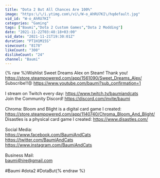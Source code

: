 ```yaml
---
title: "Dota 2 But All Chances Are 100%"
image: "https:\/\/i.ytimg.com\/vi\/W-o_AhRU7KI\/hqdefault.jpg"
vid_id: "W-o_AhRU7KI"
categories: "Gaming"
tags: ["Baumi","Dota 2 Custom Games","Dota 2 Modding"]
date: "2021-11-22T03:48:18+03:00"
vid_date: "2021-11-21T19:30:01Z"
duration: "PT1H1M15S"
viewcount: "8178"
likeCount: "300"
dislikeCount: "24"
channel: "Baumi"
---
```

{% raw %}Wishlist Sweet Dreams Alex on Steam! Thank you! <a rel="nofollow" target="blank" href="https://store.steampowered.com/app/1561090/Sweet_Dreams_Alex/">https://store.steampowered.com/app/1561090/Sweet_Dreams_Alex/</a><br />Subscribe!!😡 <a rel="nofollow" target="blank" href="https://www.youtube.com/baumi?sub_confirmation=1">https://www.youtube.com/baumi?sub_confirmation=1</a><br /><br />I stream on Twitch every day: <a rel="nofollow" target="blank" href="https://www.twitch.tv/baumiandcats">https://www.twitch.tv/baumiandcats</a><br />Join the Community Discord! <a rel="nofollow" target="blank" href="https://discord.com/invite/baumi">https://discord.com/invite/baumi</a><br /><br />Chroma: Bloom and Blight is a digital card game I created: <a rel="nofollow" target="blank" href="https://store.steampowered.com/app/1140740/Chroma_Bloom_And_Blight/">https://store.steampowered.com/app/1140740/Chroma_Bloom_And_Blight/</a><br />Disastles is a physical card game I created: <a rel="nofollow" target="blank" href="https://www.disastles.com/">https://www.disastles.com/</a><br /><br />Social Media:<br /><a rel="nofollow" target="blank" href="https://www.facebook.com/BaumiAndCats">https://www.facebook.com/BaumiAndCats</a><br /><a rel="nofollow" target="blank" href="https://twitter.com/BaumiAndCats">https://twitter.com/BaumiAndCats</a><br /><a rel="nofollow" target="blank" href="https://www.instagram.com/BaumiAndCats">https://www.instagram.com/BaumiAndCats</a><br /><br />Business Mail:<br />baumi4hire@gmail.com<br /><br />#Baumi #dota2 #DotaBut{% endraw %}
